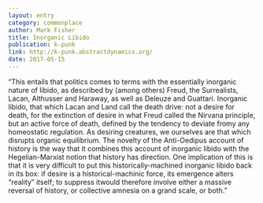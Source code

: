 ```yaml
---
layout: entry
category: commonplace
author: Mark Fisher
title: Inorganic Libido
publication: k-punk
link: http://k-punk.abstractdynamics.org/
date: 2017-05-15
---
```


“This entails that politics comes to terms with the essentially inorganic nature of libido, as described by (among others) Freud, the Surrealists, Lacan, Althusser and Haraway, as well as Deleuze and Guattari. Inorganic libido, that which Lacan and Land call the death drive: not a desire for death, for the extinction of desire in what Freud called the Nirvana principle, but an active force of death, defined by the tendency to deviate fromy any homeostatic regulation. As desiring creatures, we ourselves are that which disrupts organic equilibrium. The novelty of the Anti-Oedipus account of history is the way that it combines this account of inorganic libido with the Hegelian-Marxist notion that history has direction. One implication of this is that it is very difficult to put this historically-machined inorganic libido back in its box: if desire is a historical-machinic force, its emergence alters “reality” itself; to suppress itwould therefore involve either a massive reversal of history, or collective amnesia on a grand scale, or both.”